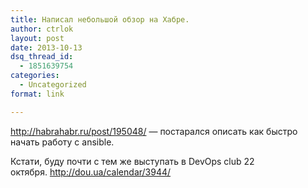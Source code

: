 ```yaml
---
title: Написал небольшой обзор на Хабре.
author: ctrlok
layout: post
date: 2013-10-13
dsq_thread_id:
  - 1851639754
categories:
  - Uncategorized
format: link

---
```

<http://habrahabr.ru/post/195048/> &#8212; постарался описать как быстро начать работу с ansible.

Кстати, буду почти с тем же выступать в DevOps club 22 октября. <http://dou.ua/calendar/3944/>
